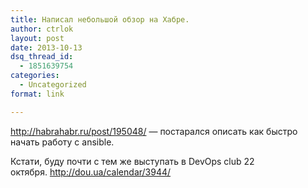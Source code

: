 ```yaml
---
title: Написал небольшой обзор на Хабре.
author: ctrlok
layout: post
date: 2013-10-13
dsq_thread_id:
  - 1851639754
categories:
  - Uncategorized
format: link

---
```

<http://habrahabr.ru/post/195048/> &#8212; постарался описать как быстро начать работу с ansible.

Кстати, буду почти с тем же выступать в DevOps club 22 октября. <http://dou.ua/calendar/3944/>
